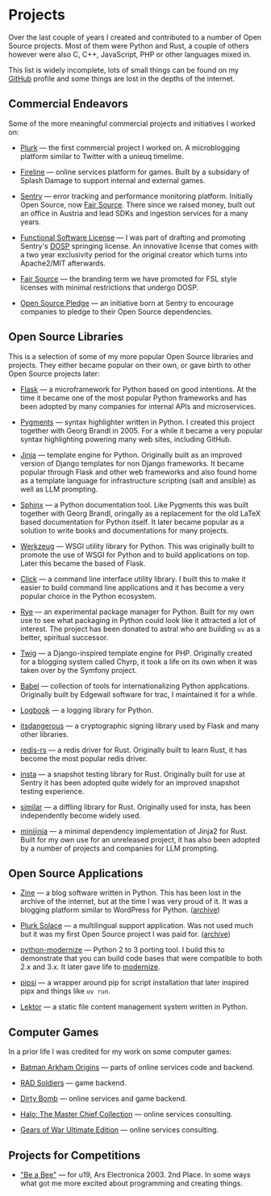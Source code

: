 # Projects

Over the last couple of years I created and contributed to a number of
Open Source projects.  Most of them were Python and Rust, a couple of
others however were also C, C++, JavaScript, PHP or other languages mixed
in.

This list is widely incomplete, lots of small things can be found on my
[GitHub](https://github.com/mitsuhiko/) profile and some things are lost
in the depths of the internet.

## Commercial Endeavors

Some of the more meaningful commercial projects and initiatives I worked on:

-   [Plurk](http://www.plurk.com/) — the first commercial project I
    worked on.  A microblogging platform similar to Twitter with a unieuq
    timelime.

-   [Fireline](http://fireteam.net/fireline/) — online services platform for games.
    Built by a subsidary of Splash Damage to support internal and external
    games.

-   [Sentry](http://www.getsentry.com/) — error tracking and performance
    monitoring platform.  Initially Open Source, now [Fair Source](https://fair.io/).  There since we raised money, built out an
    office in Austria and lead SDKs and ingestion services for a many
    years.

-   [Functional Software License](https://fsl.software/) — I was part
    of drafting and promoting Sentry's [DOSP](https://opensource.org/delayed-open-source-publication) springing
    license.  An innovative license that comes with a two year exclusivity
    period for the original creator which turns into Apache2/MIT
    afterwards.

-   [Fair Source](https://fair.io/) — the branding term we have
    promoted for FSL style licenses with minimal restrictions that undergo
    DOSP.

-   [Open Source Pledge](https://opensourcepledge.com/) — an initiative
    born at Sentry to encourage companies to pledge to their Open Source
    dependencies.

## Open Source Libraries

This is a selection of some of my more popular Open Source libraries and
projects.  They either became popular on their own, or gave birth to other
Open Source projects later:

-   [Flask](https://flask.palletsprojects.com/) — a microframework for
    Python based on good intentions.  At the time it became one of the
    most popular Python frameworks and has been adopted by many companies
    for internal APIs and microservices.

-   [Pygments](http://pygments.org/) — syntax highlighter written in
    Python.  I created this project together with Georg Brandl in 2005.
    For a while it became a very popular syntax highlighting powering many
    web sites, including GitHub.

-   [Jinja](https://jinja.palletsprojects.com/) — template engine for
    Python.  Originally built as an improved version of Django templates
    for non Django frameworks.  It became popular through Flask and other
    web frameworks and also found home as a template language for
    infrastructure scripting (salt and ansible) as well as LLM prompting.

-   [Sphinx](https://www.sphinx-doc.org/) — a Python documentation tool.
    Like Pygments this was built together with Georg Brandl, oringally as
    a replacement for the old LaTeX based documentation for Python itself.
    It later became popular as a solution to write books and
    documentations for many projects.

-   [Werkzeug](http://werkzeug.pocoo.org/) — WSGI utility library for Python.
    This was originally built to promote the use of WSGI for Python and to
    build applications on top.  Later this became the based of Flask.

-   [Click](https://click.palletsprojects.com/) — a
    command line interface utility library.  I built this to make it
    easier to build command line applications and it has become a very
    popular choice in the Python ecosystem.

-   [Rye](https://github.com/astral-sh/rye) — an experimental package
    manager for Python.  Built for my own use to see what packaging in
    Python could look like it attracted a lot of interest.  The project
    has been donated to astral who are building `uv` as a better,
    spiritual successor.

-   [Twig](http://www.twig-project.org/) — a Django-inspired template
    engine for PHP.  Originally created for a blogging system called
    Chyrp, it took a life on its own when it was taken over by the
    Symfony project.

-   [Babel](http://babel.pocoo.org/) — collection of tools for
    internationalizing Python applications.  Originally built by Edgewall
    software for trac, I maintained it for a while.

-   [Logbook](https://logbook.readthedocs.io/) — a logging library for Python.

-   [itsdangerous](http://pythonhosted.org/itsdangerous) — a
    cryptographic signing library used by Flask and many other libraries.

-   [redis-rs](https://github.com/mitsuhiko/redis-rs) — a redis driver
    for Rust.  Originally built to learn Rust, it has become the most
    popular redis driver.

-   [insta](https://insta.rs/) — a snapshot testing library for Rust.
    Originally built for use at Sentry it has been adopted quite widely
    for an improved snapshot testing experience.

-   [similar](https://insta.rs/similar/) — a diffling library for Rust.
    Originally used for insta, has been independently become widely used.

-   [minijinja](https://github.com/mitsuhiko/minijinja/) — a minimal dependency
    implementation of Jinja2 for Rust.  Built for my own use for an
    unreleased project, it has also been adopted by a number of projects
    and companies for LLM prompting.

## Open Source Applications

-   [Zine](https://web.archive.org/web/20101207045141/http://zine.pocoo.org/) — a
    blog software written in Python.  This has been lost in the archive of the
    internet, but at the time I was very proud of it.  It was a blogging
    platform similar to WordPress for Python. ([archive](https://github.com/mitsuhiko/zine))

-   [Plurk Solace](http://opensource.plurk.com/solace/) — a multilingual
    support application.  Was not used much but it was my first Open
    Source project I was paid for. ([archive](https://github.com/mitsuhiko/solace))

-   [python-modernize](https://github.com/python-modernize/python-modernize) — Python 2 to 3
    porting tool.  I build this to demonstrate that you can build code
    bases that were compatible to both 2.x and 3.x.  It later gave life to
    [modernize](https://python-modernize.readthedocs.io/en/latest/).

-   [pipsi](https://github.com/mitsuhiko/pipsi) — a wrapper around pip
    for script installation that later inspired pipx and things like `uv
    run`.

-   [Lektor](https://www.getlektor.com/) — a static file content
    management system written in Python.

## Computer Games

In a prior life I was credited for my work on some computer games:

-   [Batman Arkham Origins](http://en.wikipedia.org/wiki/Batman:_Arkham_Origins) — parts of online
    services code and backend.

-   [RAD Soldiers](http://www.warchest.com/games/radsoldiers) — game
    backend.

-   [Dirty Bomb](http://dirtybomb.nexon.net/) — online services and game
    backend.

-   [Halo: The Master Chief Collection](http://en.wikipedia.org/wiki/Halo:_The_Master_Chief_Collection) —
    online services consulting.

-   [Gears of War Ultimate Edition](https://en.wikipedia.org/wiki/Gears_of_War_(video_game)#Ultimate_Edition) —
    online services consulting.

## Projects for Competitions

-   ["Be a Bee"](http://www.aec.at/prix_history_en.php?year=2003) — for
    u19, Ars Electronica 2003. 2nd Place.  In some ways what got me more
    excited about programming and creating things.
